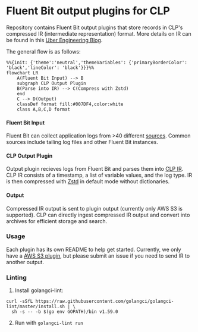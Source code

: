 # Fluent Bit output plugins for CLP

Repository contains Fluent Bit output plugins that store records in CLP's compressed IR
(intermediate representation) format. More details on IR can be found in this [Uber Engineering Blog][1].

The general flow is as follows:

```mermaid
%%{init: {'theme':'neutral','themeVariables': {'primaryBorderColor': 'black','lineColor': 'black'}}}%%
flowchart LR
    A(Fluent Bit Input) --> B
    subgraph CLP Output Plugin
    B(Parse into IR) --> C(Compress with Zstd)
    end
    C --> D(Output)
    classDef format fill:#007DF4,color:white
    class A,B,C,D format
```

#### Fluent Bit Input
Fluent Bit can collect application logs from >40 different [sources][2]. Common sources include tailing
log files and other Fluent Bit instances.
#### CLP Output Plugin
Output plugin recieves logs from Fluent Bit and parses them into [CLP IR][1]. CLP IR consists of a timestamp, a list of variable values, and the
log type. IR is then compressed with [Zstd][3] in default mode without dictionaries.
#### Output
Compressed IR output is sent to plugin output (currently only AWS S3 is supported). CLP can directly ingest compressed IR output and convert into archives for efficient storage and search.

### Usage
Each plugin has its own README to help get started. Currently, we only have a
[AWS S3 plugin](plugins/out_clp_s3/README.md), but please submit an issue if
you need to send IR to another output.

### Linting

1. Install golangci-lint:

```shell
curl -sSfL https://raw.githubusercontent.com/golangci/golangci-lint/master/install.sh | \
  sh -s -- -b $(go env GOPATH)/bin v1.59.0
```

2. Run with `golangci-lint run`

[1]: https://www.uber.com/en-US/blog/reducing-logging-cost-by-two-orders-of-magnitude-using-clp
[2]: https://docs.fluentbit.io/manual/pipeline/inputs
[3]: https://github.com/facebook/zstd
